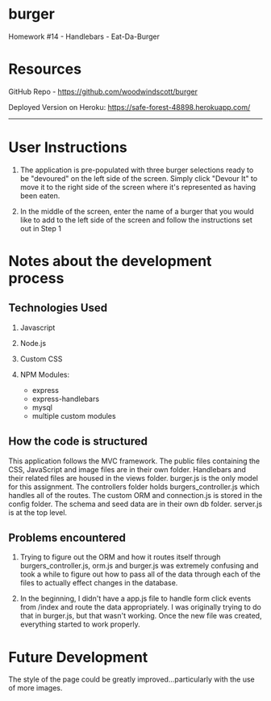 # burger
Homework #14 - Handlebars - Eat-Da-Burger

# Resources
GitHub Repo - https://github.com/woodwindscott/burger

Deployed Version on Heroku: https://safe-forest-48898.herokuapp.com/

*********************************

# User Instructions

1. The application is pre-populated with three burger selections ready to be "devoured" on the left side of the screen. Simply click "Devour It" to move it to the right side of the screen where it's represented as having been eaten.

2. In the middle of the screen, enter the name of a burger that you would like to add to the left side of the screen and follow the instructions set out in Step 1

# Notes about the development process

## Technologies Used

1. Javascript
2. Node.js
3. Custom CSS
4. NPM Modules:

    * express
    * express-handlebars
    * mysql
    * multiple custom modules

## How the code is structured

This application follows the MVC framework. The public files containing the CSS, JavaScript and image files are in their own folder.  Handlebars and their related files are housed in the views folder.  burger.js is the only model for this assignment. The controllers folder holds burgers_controller.js which handles all of the routes.  The custom ORM and connection.js is stored in the config folder.  The schema and seed data are in their own db folder.  server.js is at the top level.

## Problems encountered

1. Trying to figure out the ORM and how it routes itself through burgers_controller.js, orm.js and burger.js was extremely confusing and took a while to figure out how to pass all of the data through each of the files to actually effect changes in the database.

2. In the beginning, I didn't have a app.js file to handle form click events from /index and route the data appropriately.  I was originally trying to do that in burger.js, but that wasn't working.  Once the new file was created, everything started to work properly.

# Future Development

The style of the page could be greatly improved...particularly with the use of more images.